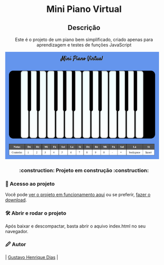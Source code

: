 <h1 align="center"> Mini Piano Virtual </h1>
<h2 align="center"> Descrição </h2>
<p align="center">Este é o projeto de um piano bem simplificado, criado apenas para aprendizagem e testes de funções JavaScript</p>


![Imagem de um piano virtual](https://github.com/GHenrk/mini-piano-virtual/blob/master/imagens/imagemReadme.png?raw=true)

<h3 align="center"> 
    :construction:  Projeto em construção  :construction:
</h3>

### 📁 Acesso ao projeto

Você pode [ver o projeto em funcionamento aqui](https://mini-piano-virtual.vercel.app/) ou se preferir, [fazer o download](https://github.com/GHenrk/mini-piano-virtual/archive/refs/tags/v0.1.1.zip). 

### 🛠️ Abrir e rodar o projeto

Após baixar e descompactar, basta abrir o aquivo index.html no seu navegador.


###  🖉 Autor

| [Gustavo Henrique Dias](https://github.com/GHenrk) | 
